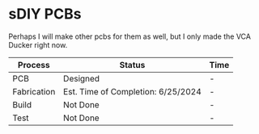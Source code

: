 # sDIY PCBs
Perhaps I will make other pcbs for them as well, but I only made the VCA Ducker right now.

|Process|Status|Time|
|-------|------|----|
|PCB|Designed|-|
|Fabrication|Est. Time of Completion: 6/25/2024|-|
|Build|Not Done|-|
|Test|Not Done|-|